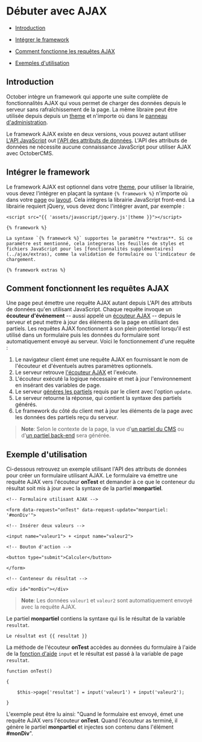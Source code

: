 # Débuter avec AJAX

- [Introduction](#introduction)

- [Intégrer le framework](#framework-script)

- [Comment fonctionne les requêtes AJAX](#how-ajax-works)

- [Exemples d'utilisation](#usage-example)

<a name="introduction"></a>

## Introduction

October intègre un framework qui apporte une suite complète de fonctionnalités AJAX qui vous permet de charger des données depuis le serveur sans rafraîchissement de la page. La même libraire peut être utilisée depuis depuis un [theme](../cms/themes) et n'importe où dans le [panneau d'administration](../backend/controllers-ajax#ajax).

Le framework AJAX existe en deux versions, vous pouvez autant utiliser [L'API JavaScript](../ajax/javascript-api) out [l'API des attributs de données](../ajax/attributes-api). L'API des attributs de données ne nécessite aucune connaissance JavaScript pour utiliser AJAX avec OctoberCMS.

<a name="framework-script"></a>

## Intégrer le framework
Le framework AJAX est optionnel dans votre [theme](../cms/themes), pour utiliser la librairie, vous devez l'intégrer en plaçant la syntaxe `{% framework %}` n'importe où dans votre [page](../cms/pages) ou [layout](../cms/layouts). Cela intègres la librairie JavaScript front-end. La librairie requiert jQuery, vous devez donc l'intégrer avant, par exemple :

    <script src="{{ 'assets/javascript/jquery.js'|theme }}"></script>
    
    {% framework %}
    
    La syntaxe `{% framework %}` supportes le paramètre **extras**. Si ce paramètre est mentionné, cela integreras les feuilles de styles et fichiers JavaScript pour les [fonctionnalités supplémentaires](../ajax/extras), comme la validation de formulaire ou l'indicateur de chargement.
    
    {% framework extras %}

<a name="how-ajax-works"></a>

## Comment fonctionnent les requêtes AJAX

Une page peut émettre une requête AJAX autant depuis L'API des attributs de données qu'en utilisant JavaScript. Chaque requête invoque un **écouteur d'événement** -- aussi appelé un [écouteur AJAX](../ajax/handlers) -- depuis le serveur et peut mettre à jour des éléments de la page en utilisant des partiels. Les requêtes AJAX fonctionnent à son plein potentiel lorsqu'il est utilisé dans un formulaire puis les données du formulaire sont automatiquement envoyé au serveur. Voici le fonctionnement d'une requête :

1. Le navigateur client émet une requête AJAX en fournissant le nom de l'écouteur et d'éventuels autres paramètres optionnels.
2. Le serveur retrouve [l'écouteur AJAX](../ajax/handlers) et l'exécute.
3. L'écouteur exécuté la logique nécessaire et met à jour l'environnement en insérant des variables de page.
4. Le serveur [généres les partiels](../ajax/update-partials) requis par le client avec l'option `update`.
5. Le serveur retourne la réponse, qui contient la syntaxe des partiels générés.
6. Le framework du côté du client met à jour les éléments de la page avec les données des partiels reçu du serveur.

> **Note**: Selon le contexte de la page, la vue d'[un partiel du CMS](../cms/partials) ou d'[un partiel back-end](../backend/views-partials) sera générée.

<a name="usage-example"></a>

## Exemple d'utilisation

Ci-dessous retrouvez un exemple utilisant l'API des attributs de données pour créer un formulaire utilisant AJAX. Le formulaire va émettre une requête AJAX vers l'écouteur **onTest** et demander à ce que le conteneur du résultat soit mis à jour avec la syntaxe de la partiel **monpartiel**.

    <!-- Formulaire utilisant AJAX -->
    
    <form data-request="onTest" data-request-update="monpartiel: '#monDiv'">
    
    <!-- Insérer deux valeurs -->
    
    <input name="valeur1"> + <input name="valeur2">
    
    <!-- Bouton d'action -->
    
    <button type="submit">Calculer</button>
    
    </form>

    <!-- Conteneur du résultat -->

    <div id="monDiv"></div>

> **Note**: Les données `valeur1` et `valeur2` sont automatiquement envoyé avec la requête AJAX.

Le partiel **monpartiel** contiens la syntaxe qui lis le résultat de la variable `resultat`.

    Le résultat est {{ resultat }}

La méthode de l'écouteur **onTest** accèdes au données du formulaire à l'aide de la [fonction d'aide](../services/helper#method-input) `input` et le résultat est passé à la variable de page `resultat`.

    function onTest()
    
    {
    
        $this->page['resultat'] = input('valeur1') + input('valeur2');
    
    }

L'exemple peut être lu ainsi: "Quand le formulaire est envoyé, émet une requête AJAX vers l'écouteur **onTest**. Quand l'écouteur as terminé, il génère le partiel **monpartiel** et injectes son contenu dans l'élément **#monDiv**".